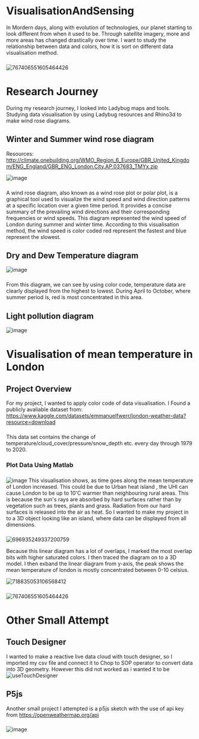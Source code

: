 # VisualisationAndSensing

In Mordern days, along with evolution of technologies, our planet starting to look different from when it used to be. Through satellite imagery, more and more areas has changed drastically over time. I want to study the relationship between data and colors, how it is sort on different data visualisation method.
###



![767406551605464426](https://git.arts.ac.uk/storage/user/363/files/eeea712c-9d54-485e-878b-95049e4d2e7f)




###

# Research Journey


During my research journey, I looked into Ladybug maps and tools. Studying data visualisation by using Ladybug resources and Rhino3d to make wind rose diagrams.
###
## Winter and Summer wind rose diagram
Resources: http://climate.onebuilding.org/WMO_Region_6_Europe/GBR_United_Kingdom/ENG_England/GBR_ENG_London.City.AP.037683_TMYx.zip


![image](https://git.arts.ac.uk/storage/user/363/files/f6e4a251-8686-4b5f-8dc6-270d6d9dc687)

###
A wind rose diagram, also known as a wind rose plot or polar plot, is a graphical tool used to visualize the wind speed and wind direction patterns at a specific location over a given time period. It provides a concise summary of the prevailing wind directions and their corresponding frequencies or wind speeds. This diagram represented the wind speed of London during summer and winter time. According to this visualisation method, the wind speed is color coded red represent the fastest and blue represent the slowest.

## Dry and Dew Temperature diagram
![image](https://git.arts.ac.uk/storage/user/363/files/61ecd122-ad91-40e9-a601-54bb711f9a9e)

###
From this diagram, we can see by using color code, temperature data are clearly displayed from the highest to lowest. During April to October, where summer period is, red is most concentrated in this area.

## Light pollution diagram
![image](https://git.arts.ac.uk/storage/user/363/files/19a6594d-6e62-4e0e-aa84-50f016c10b3b)
###

# Visualisation of mean temperature in London

## Project Overview

For my project, I wanted to apply color code of data visualisation. I Found a publicly avaliable dataset from: https://www.kaggle.com/datasets/emmanuelfwerr/london-weather-data?resource=download
###

This data set contains the change of temperature/cloud_cover/pressure/snow_depth etc. every day through 1979 to 2020.
###

### Plot Data Using Matlab

###
![image](https://git.arts.ac.uk/storage/user/363/files/a514b6da-422a-4673-a87f-c62f99cccaeb)
This visualisation shows, as time goes along the mean temperature of London increased. This could be due to Urban heat island , the UHI can cause London to be up to 10'C warmer than neighbouring rural areas. This is because the sun's rays are absorbed by hard surfaces rather than by vegetation such as trees, plants and grass. Radiation from our hard surfaces is released into the air as heat. So I wanted to make my project in to a 3D object looking like an island, where data can be displayed from all dimensions. 
###
![696935249337200759](https://git.arts.ac.uk/storage/user/363/files/74805353-9671-4e10-8b0f-1a739ce804b8)

Because this linear diagram has a lot of overlaps, I marked the most overlap bits with higher saturated colors. I then traced the diagram on to a 3D model. I then exband the linear diagram from y-axis, the peak shows the mean temperature of london is mostly concentrated between 0-10 celsius.


![718835053106568412](https://git.arts.ac.uk/storage/user/363/files/f971373d-9bf6-4b29-ad80-a6addb3dafd9)


### 

![767406551605464426](https://git.arts.ac.uk/storage/user/363/files/eb4a6827-ea09-463a-b78c-2c381f1e4cec)


###

# Other Small Attempt
## Touch Designer

I wanted to make a reactive live data cloud with touch designer, so I imported my csv file and connect it to Chop to SOP operator to convert data into 3D geometry.
However this did not worked as i wanted it to be
![useTouchDesigner](https://git.arts.ac.uk/storage/user/363/files/87a436cc-1a46-40f4-b6b4-d8c76f868a82)

## P5js

Another small project I attempted is a p5js sketch with the use of api key from https://openweathermap.org/api
###
###
###
![image](https://git.arts.ac.uk/storage/user/363/files/86000e8b-bc6d-4af2-b144-a7d3d672cc85)



###







###
